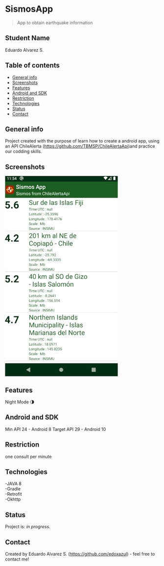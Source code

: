 # SismosApp
> App to obtain earthquake information 


## Student Name 
 Eduardo Alvarez S.


## Table of contents
* [General info](#general-info)
* [Screenshots](#screenshots)
* [Features](#features)
* [Android and SDK](#android-and-sdk)
* [Restriction](#restriction)
* [Technologies](#technologies)
* [Status](#status)
* [Contact](#contact)

## General info
Project created with the purpose of learn how to create a android app, using an API ChileAlerta
(https://github.com/TBMSP/ChileAlertaApi)and practice our codding skills.

## Screenshots
![Screenshot](./img/sismoapp.png)

## Features
Night Mode 🌗

## Android and SDK
Min API 24 - Android 8
Target API 29 - Android 10


## Restriction 
one consult per minute

## Technologies
-JAVA 8<br>
-Gradle<br>
-Retrofit<br>
-Okhttp<br>


## Status
Project is: _in progress_.

## Contact
Created by Eduardo Alvarez S. (https://github.com/edoxazul) - feel free to contact me!
